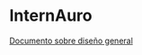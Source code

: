 # InternAuro

[Documento sobre diseño general](https://docs.google.com/document/d/1kcoQ_oWIf-p8IpjZMLlYjXl2TUNSo0JWUsnTUBQbums/edit?usp=sharing)
